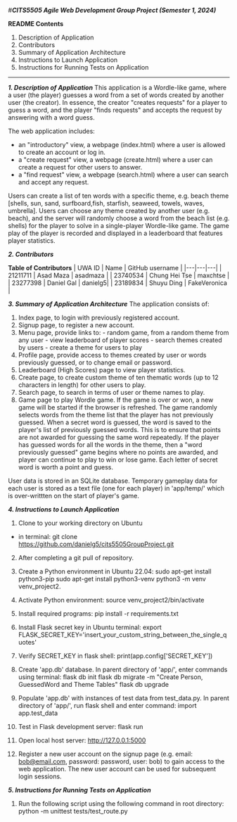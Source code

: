 #***CITS5505 Agile Web Development Group Project (Semester 1, 2024)***

**README Contents**
1. Description of Application
2. Contributors
3. Summary of Application Architecture
4. Instructions to Launch Application
5. Instructions for Running Tests on Application
---

***1. Description of Application***
This application is a Wordle-like game, where a user (the player) guesses a word from a set of words created by another user (the creator). In essence, the creator "creates requests" for a player to guess a word, and the player "finds requests" and accepts the request by answering with a word guess.

The web application includes:
- an "introductory" view, a webpage (index.html) where a user is allowed to create an account or log in.
- a "create request" view, a webpage (create.html) where a user can create a request for other users to answer.
- a "find request" view, a webpage (search.html) where a user can search and accept any request. 

Users can create a list of ten words with a specific theme, e.g. beach theme [shells, sun, sand, surfboard,fish, starfish, seaweed, towels, waves, umbrella]. Users can choose any theme created by another user (e.g. beach), and the server will randomly choose a word from the beach list (e.g. shells) for the player to solve in a single-player Wordle-like game. The game play of the player is recorded and displayed in a leaderboard that features player statistics. 


***2. Contributors***

**Table of Contributors**
| UWA ID | Name | GitHub username |
|---|---|---|
| 21211711 | Asad Maza | asadmaza |
| 23740534 | Chung Hei Tse | maxchtse |
| 23277398 | Daniel Gal | danielg5|
| 23189834 | Shuyu Ding | FakeVeronica |


***3. Summary of Application Architecture***
The application consists of:
1. Index page, to login with previously registered account.
2. Signup page, to register a new account.
3. Menu page, provide links to: 
       - random game, from a random theme from any user
       - view leaderboard of player scores
       - search themes created by users
       - create a theme for users to play
4. Profile page, provide access to themes created by user or words previously guessed, or to change email or password. 
5. Leaderboard (High Scores) page to view player statistics.
6. Create page, to create custom theme of ten thematic words (up to 12 characters in length) for other users to play.
7. Search page, to search in terms of user or theme names to play.
8. Game page to play Wordle game. If the game is over or won, a new game will be started if the browser is refreshed. The game randomly selects words from the theme list that the player has not previously guessed. When a secret word is guessed, the word is saved to the player's list of previously guessed words. This is to ensure that points are not awarded for guessing the same word repeatedly. If the player has guessed words for all the words in the theme, then a "word previously guessed" game begins where no points are awarded, and player can continue to play to win or lose game. Each letter of secret word is worth a point and guess.

User data is stored in an SQLite database. Temporary gameplay data for each user is stored as a text file (one for each player) in 'app/temp/' which is over-writtten on the start of player's game.


***4. Instructions to Launch Application***
1. Clone to your working directory on Ubuntu
- in terminal: git clone https://github.com/danielg5/cits5505GroupProject.git

2. After completing a git pull of repository. 

3. Create a Python environment in Ubuntu 22.04: 
sudo apt-get install python3-pip
sudo apt-get install python3-venv
python3 -m venv venv_project2. 

4. Activate Python environment: 
source venv_project2/bin/activate

5. Install required programs:
pip install -r requirements.txt

6. Install Flask secret key in Ubuntu terminal:
export FLASK_SECRET_KEY='insert_your_custom_string_between_the_single_quotes'

7. Verify SECRET_KEY in flask shell:
print(app.config['SECRET_KEY'])

8. Create 'app.db' database. In parent directory of 'app/', enter commands using terminal:
flask db init
flask db migrate -m "Create Person, GuessedWord and Theme Tables"
flask db upgrade

9. Populate 'app.db' with instances of test data from test_data.py. In parent directory of 'app/', run flask shell and enter command:
import app.test_data

10. Test in Flask development server:
flask run

11. Open local host server:
http://127.0.0.1:5000

12. Register a new user account on the signup page (e.g. email: bob@email.com, password: password, user: bob) to gain access to the web application. The new user account can be used for subsequent login sessions.


***5. Instructions for Running Tests on Application***

1. Run the following script using the following command in root directory:
python -m unittest tests/test_route.py

